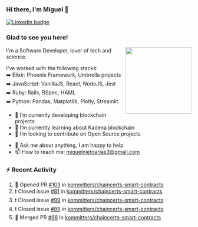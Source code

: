 ### Hi there, I'm Miguel 👋

<a href="https://linkedin.com/in/miguelnietoa/" target="_blank" rel="noopener noreferrer">
  <img src="https://img.shields.io/badge/-LinkedIn-0e76a8?style=flat-square&logo=Linkedin&logoColor=white" alt="Linkedin badge">
</a>
<!-- [![Website Badge](https://img.shields.io/badge/Website-3b5998?style=flat-square&logo=google-chrome&logoColor=white)](#notavailablenow#) 

<img src="https://i.imgur.com/tbrLrt5.gif" width=400 alt="Coding GIF" align="right"/>
-->


### Glad to see you here!
<a href="https://github.com/miguelnietoa"><img src="https://github-readme-stats-git-masterrstaa-rickstaa.vercel.app/api?username=miguelnietoa&show_icons=true&hide_border=true&count_private=true&include_all_commits=true&theme=tokyonight" height="180em" align="right"/></a>
I'm a Software Developer, lover of tech and science. 

I've worked with the following stacks:\
➡️ Elixir: Phoenix Framework, Umbrella projects\
➡️ JavaScript: VanillaJS, React, NodeJS, Jest\
➡️ Ruby: Rails, RSpec, HAML\
➡️ Python: Pandas, Matplotlib, Plotly, Streamlit

- 🔭 I’m currently developing blockchain projects
- 🌱 I’m currently learning about Kadena blockchain
- 👯 I’m looking to contribute on Open Source projects
<!-- 
- 😄 I just finished a Machine Learning course! 
- 🤔 I’m looking for help with ...
-->
- 💬 Ask me about anything, I am happy to help
- 📫 How to reach me: miguelnietoarias3@gmail.com


### ⚡ Recent Activity

<!--START_SECTION:activity-->
1. 💪 Opened PR [#103](https://github.com/kommitters/chaincerts-smart-contracts/pull/103) in [kommitters/chaincerts-smart-contracts](https://github.com/kommitters/chaincerts-smart-contracts)
2. ❗️ Closed issue [#81](https://github.com/kommitters/chaincerts-smart-contracts/issues/81) in [kommitters/chaincerts-smart-contracts](https://github.com/kommitters/chaincerts-smart-contracts)
3. ❗️ Closed issue [#99](https://github.com/kommitters/chaincerts-smart-contracts/issues/99) in [kommitters/chaincerts-smart-contracts](https://github.com/kommitters/chaincerts-smart-contracts)
4. ❗️ Closed issue [#89](https://github.com/kommitters/chaincerts-smart-contracts/issues/89) in [kommitters/chaincerts-smart-contracts](https://github.com/kommitters/chaincerts-smart-contracts)
5. 🎉 Merged PR [#98](https://github.com/kommitters/chaincerts-smart-contracts/pull/98) in [kommitters/chaincerts-smart-contracts](https://github.com/kommitters/chaincerts-smart-contracts)
<!--END_SECTION:activity-->
